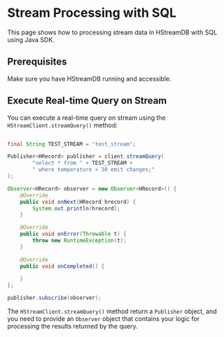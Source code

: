 # Stream Processing with SQL 

This page shows how to processing stream data in HStreamDB with SQL using Java SDK.

## Prerequisites 

Make sure you have HStreamDB running and accessible.


## Execute Real-time Query on Stream 

You can execute a real-time query on stream using the ``HStreamClient.streamQuery()`` method:

```java

final String TEST_STREAM = "test_stream";

Publisher<HRecord> publisher = client.streamQuery(
        "select * from " + TEST_STREAM +
        " where temperature > 30 emit changes;"
);

Observer<HRecord> observer = new Observer<HRecord>() {
    @Override
    public void onNext(HRecord hrecord) {
        System.out.println(hrecord);
    }

    @Override
    public void onError(Throwable t) {
        throw new RuntimeException(t);
    }

    @Override
    public void onCompleted() {

    }
};

publisher.subscribe(observer);

```

The ``HStreamClient.streamQuery()`` method return a ``Publisher`` object,
and you need to provide an ``Observer`` object 
that contains your logic for processing the results returned by the query.

